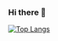 ### Hi there 👋

[![Top Langs](https://github-readme-stats.vercel.app/api/top-langs/?username=qhlai&layout=compact)](https://github.com/qhlai)
